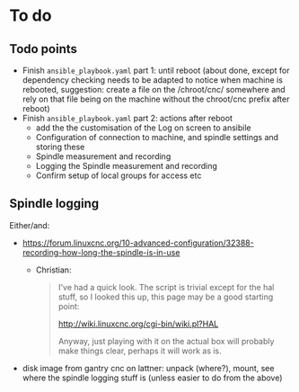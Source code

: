 # To do

## Todo points

* Finish `ansible_playbook.yaml` part 1: until reboot (about done, except for dependency checking needs to be adapted to notice when machine is rebooted, suggestion: create a file on the /chroot/cnc/ somewhere and rely on that file being on the machine without the chroot/cnc prefix after reboot)
* Finish `ansible_playbook.yaml` part 2: actions after reboot
    * add the the customisation of the Log on screen to ansibile 
    * Configuration of connection to machine, and spindle settings and storing these 
    * Spindle measurement and recording
    * Logging the Spindle measurement and recording
    * Confirm setup of local groups for access etc 
    
## Spindle logging

Either/and:

* https://forum.linuxcnc.org/10-advanced-configuration/32388-recording-how-long-the-spindle-is-in-use
    * Christian:
    
        > I've had a quick look. The script is trivial except for the
        > hal stuff, so I looked this up, this page may be a good
        > starting point:
        > 
        > http://wiki.linuxcnc.org/cgi-bin/wiki.pl?HAL
        >
        > Anyway, just playing with it on the actual box will probably make things clear, perhaps it will work as is.

* disk image from gantry cnc on lattner:  unpack (where?), mount, see where the spindle logging stuff is (unless easier to do from the above)
